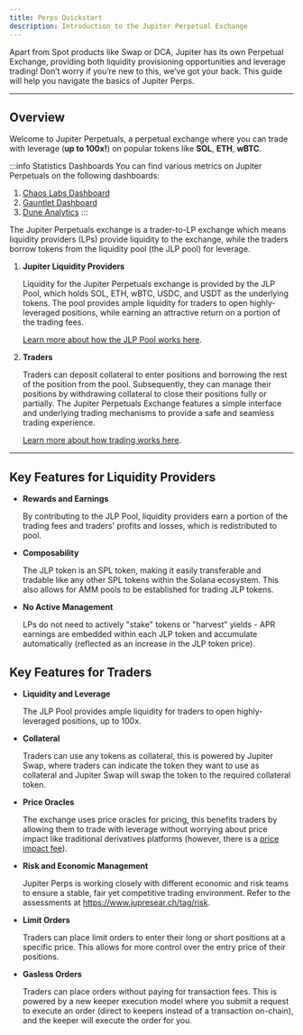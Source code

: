 ```yaml
---
title: Perps Quickstart
description: Introduction to the Jupiter Perpetual Exchange
---
```


<head>
    <title>Perps Quickstart</title>
    <meta name="twitter:card" content="summary" />
</head>

Apart from Spot products like Swap or DCA, Jupiter has its own Perpetual Exchange, providing both liquidity provisioning opportunities and leverage trading! Don’t worry if you’re new to this, we’ve got your back. This guide will help you navigate the basics of Jupiter Perps.

---

## Overview

Welcome to Jupiter Perpetuals, a perpetual exchange where you can trade with leverage (**up to 100x!**) on popular tokens like **SOL**, **ETH**, **wBTC**.

:::info Statistics Dashboards
You can find various metrics on Jupiter Perpetuals on the following dashboards:
1. [Chaos Labs Dashboard](https://community.chaoslabs.xyz/jupiter/risk/overview)
2. [Gauntlet Dashboard](https://app.gauntlet.xyz/protocols/jupiter)
3. [Dune Analytics](https://dune.com/jupiterexchange/jupiter-perps)
:::

The Jupiter Perpetuals exchange is a trader-to-LP exchange which means liquidity providers (LPs) provide liquidity to the exchange, while the traders borrow tokens from the liquidity pool (the JLP pool) for leverage.

1. **Jupiter Liquidity Providers**

    Liquidity for the Jupiter Perpetuals exchange is provided by the JLP Pool, which holds SOL, ETH, wBTC, USDC, and USDT as the underlying tokens. The pool provides ample liquidity for traders to open highly-leveraged positions, while earning an attractive return on a portion of the trading fees.

    [Learn more about how the JLP Pool works here](./jlp-pool-and-token).

2. **Traders**

    Traders can deposit collateral to enter positions and borrowing the rest of the position from the pool. Subsequently, they can manage their positions by withdrawing collateral to close their positions fully or partially. The Jupiter Perpetuals Exchange features a simple interface and underlying trading mechanisms to provide a safe and seamless trading experience.

    [Learn more about how trading works here](./position-management).

---

## Key Features for Liquidity Providers

- **Rewards and Earnings**

    By contributing to the JLP Pool, liquidity providers earn a portion of the trading fees and traders' profits and losses, which is redistributed to pool.

- **Composability**

    The JLP token is an SPL token, making it easily transferable and tradable like any other SPL tokens within the Solana ecosystem. This also allows for AMM pools to be established for trading JLP tokens.

- **No Active Management**

    LPs do not need to actively "stake" tokens or "harvest" yields - APR earnings are embedded within each JLP token and accumulate automatically (reflected as an increase in the JLP token price).

## Key Features for Traders

- **Liquidity and Leverage**
    
    The JLP Pool provides ample liquidity for traders to open highly-leveraged positions, up to 100x.

- **Collateral**

    Traders can use any tokens as collateral, this is powered by Jupiter Swap, where traders can indicate the token they want to use as collateral and Jupiter Swap will swap the token to the required collateral token.

- **Price Oracles**

    The exchange uses price oracles for pricing, this benefits traders by allowing them to trade with leverage without worrying about price impact like traditional derivatives platforms (however, there is a [price impact fee](./fees#price-impact-fees)).

- **Risk and Economic Management**

    Jupiter Perps is working closely with different economic and risk teams to ensure a stable, fair yet competitive trading environment. Refer to the assessments at https://www.jupresear.ch/tag/risk.

- **Limit Orders**

    Traders can place limit orders to enter their long or short positions at a specific price. This allows for more control over the entry price of their positions.

- **Gasless Orders**

    Traders can place orders without paying for transaction fees. This is powered by a new keeper execution model where you submit a request to execute an order (direct to keepers instead of a transaction on-chain), and the keeper will execute the order for you.
